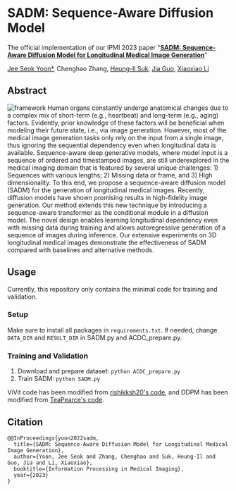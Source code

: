 # SADM: Sequence-Aware Diffusion Model
The official implementation of our IPMI 2023 paper "**[SADM: Sequence-Aware Diffusion Model for Longitudinal Medical Image Generation](https://arxiv.org/abs/2212.08228)**"

[Jee Seok Yoon*](https://www.jsyoon.kr/), Chenghao Zhang, [Heung-Il Suk](https://milab.korea.ac.kr/), [Jia Guo](https://mr.research.columbia.edu/content/jia-guo), [Xiaoxiao Li](https://tea.ece.ubc.ca/)

## Abstract
![framework](https://user-images.githubusercontent.com/5194237/219783819-92de9233-12bf-4100-9efe-4976cb408c81.svg)
Human organs constantly undergo anatomical changes due to a complex mix of short-term (e.g., heartbeat) and long-term (e.g., aging) factors. Evidently, prior knowledge of these factors will be beneficial when modeling their future state, i.e., via image generation. However, most of the medical image generation tasks only rely on the input from a single image, thus ignoring the sequential dependency even when longitudinal data is available. Sequence-aware deep generative models, where model input is a sequence of ordered and timestamped images, are still underexplored in the medical imaging domain that is featured by several unique challenges: 1) Sequences with various lengths; 2) Missing data or frame, and 3) High dimensionality. To this end, we propose a sequence-aware diffusion model (SADM) for the generation of longitudinal medical images. Recently, diffusion models have shown promising results in high-fidelity image generation. Our method extends this new technique by introducing a sequence-aware transformer as the conditional module in a diffusion model. The novel design enables learning longitudinal dependency even with missing data during training and allows autoregressive generation of a sequence of images during inference. Our extensive experiments on 3D longitudinal medical images demonstrate the effectiveness of SADM compared with baselines and alternative methods.


## Usage
Currently, this repository only contains the minimal code for training and validation.
### Setup
Make sure to install all packages in ``requirements.txt``. If needed, change ``DATA_DIR`` and ``RESULT_DIR`` in SADM.py and ACDC_prepare.py.
### Training and Validation
1. Download and prepare dataset: ``python ACDC_prepare.py``
1. Train SADM: ``python SADM.py``

ViVit code has been modified from [rishikksh20's code](https://github.com/rishikksh20/ViViT-pytorch), and DDPM has been modified from [TeaPearce's code](https://github.com/TeaPearce/Conditional_Diffusion_MNIST).


## Citation

````
@@InProceedings{yoon2022sadm,
  title={SADM: Sequence-Aware Diffusion Model for Longitudinal Medical Image Generation},
  author={Yoon, Jee Seok and Zhang, Chenghao and Suk, Heung-Il and Guo, Jia and Li, Xiaoxiao},
  booktitle={Information Processing in Medical Imaging},
  year={2023}
}
````
